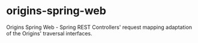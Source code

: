 # origins-spring-web
Origins Spring Web - Spring REST Controllers' request mapping adaptation of the Origins' traversal interfaces.
